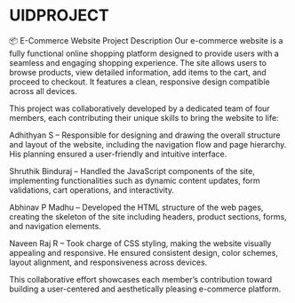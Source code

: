 # UIDPROJECT
📦 E-Commerce Website Project Description
Our e-commerce website is a fully functional online shopping platform designed to provide users with a seamless and engaging shopping experience. The site allows users to browse products, view detailed information, add items to the cart, and proceed to checkout. It features a clean, responsive design compatible across all devices.

This project was collaboratively developed by a dedicated team of four members, each contributing their unique skills to bring the website to life:

Adhithyan S – Responsible for designing and drawing the overall structure and layout of the website, including the navigation flow and page hierarchy. His planning ensured a user-friendly and intuitive interface.

Shruthik Binduraj – Handled the JavaScript components of the site, implementing functionalities such as dynamic content updates, form validations, cart operations, and interactivity.

Abhinav P Madhu – Developed the HTML structure of the web pages, creating the skeleton of the site including headers, product sections, forms, and navigation elements.

Naveen Raj R – Took charge of CSS styling, making the website visually appealing and responsive. He ensured consistent design, color schemes, layout alignment, and responsiveness across devices.

This collaborative effort showcases each member’s contribution toward building a user-centered and aesthetically pleasing e-commerce platform.